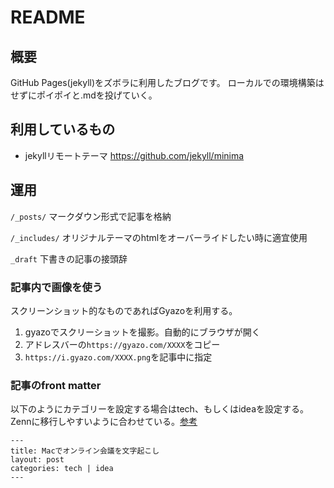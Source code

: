 # README
## 概要
GitHub Pages(jekyll)をズボラに利用したブログです。
ローカルでの環境構築はせずにポイポイと.mdを投げていく。


## 利用しているもの
* jekyllリモートテーマ https://github.com/jekyll/minima


## 運用
`/_posts/` マークダウン形式で記事を格納

`/_includes/` オリジナルテーマのhtmlをオーバーライドしたい時に適宜使用

`_draft` 下書きの記事の接頭辞

### 記事内で画像を使う
スクリーンショット的なものであればGyazoを利用する。
1. gyazoでスクリーショットを撮影。自動的にブラウザが開く
2. アドレスバーの`https://gyazo.com/XXXX`をコピー
3. `https://i.gyazo.com/XXXX.png`を記事中に指定

### 記事のfront matter
以下のようにカテゴリーを設定する場合はtech、もしくはideaを設定する。
Zennに移行しやすいように合わせている。[参考](https://zenn.dev/tech-or-idea)
```
---
title: Macでオンライン会議を文字起こし
layout: post
categories: tech | idea
---
```